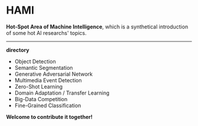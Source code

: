 # HAMI



**Hot-Spot Area of Machine Intelligence**, which is a synthetical introduction of some hot AI researchs' topics.

----------

**directory**

- Object Detection
- Semantic Segmentation
- Generative Adversarial Network
- Multimedia Event Detection
- Zero-Shot Learning
- Domain Adaptation / Transfer Learning
- Big-Data Competition
- Fine-Grained Classification


**Welcome to contribute it together!**
